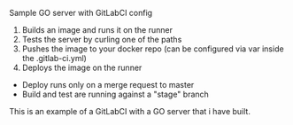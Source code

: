 Sample GO server with GitLabCI config

1. Builds an image and runs it on the runner
2. Tests the server by curling one of the paths
3. Pushes the image to your docker repo (can be configured via var inside the .gitlab-ci.yml)
4. Deploys the image on the runner 

- Deploy runs only on a merge request to master
- Build and test are running against a "stage" branch

This is an example of a GitLabCI with a GO server that i have built.
